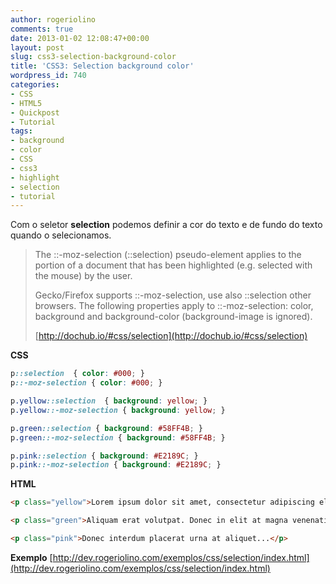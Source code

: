 ```yaml
---
author: rogeriolino
comments: true
date: 2013-01-02 12:08:47+00:00
layout: post
slug: css3-selection-background-color
title: 'CSS3: Selection background color'
wordpress_id: 740
categories:
- CSS
- HTML5
- Quickpost
- Tutorial
tags:
- background
- color
- CSS
- css3
- highlight
- selection
- tutorial
---
```


Com o seletor **selection** podemos definir a cor do texto e de fundo do texto quando o selecionamos.



<blockquote>
The ::-moz-selection (::selection) pseudo-element applies to the portion of a document that has been highlighted (e.g. selected with the mouse) by the user.

Gecko/Firefox supports ::-moz-selection, use also ::selection other browsers. The following properties apply to ::-moz-selection:  color, background and background-color (background-image is ignored).

[http://dochub.io/#css/selection](http://dochub.io/#css/selection)
</blockquote>



**CSS**

    
```css
p::selection  { color: #000; }
p::-moz-selection { color: #000; }

p.yellow::selection  { background: yellow; }
p.yellow::-moz-selection { background: yellow; }

p.green::selection { background: #58FF4B; }
p.green::-moz-selection { background: #58FF4B; }

p.pink::selection { background: #E2189C; }
p.pink::-moz-selection { background: #E2189C; }
```



**HTML**
    
```html    
<p class="yellow">Lorem ipsum dolor sit amet, consectetur adipiscing elit...</p>

<p class="green">Aliquam erat volutpat. Donec in elit at magna venenatis venenatis...</p>

<p class="pink">Donec interdum placerat urna at aliquet...</p>
```


**Exemplo**
[http://dev.rogeriolino.com/exemplos/css/selection/index.html](http://dev.rogeriolino.com/exemplos/css/selection/index.html)
